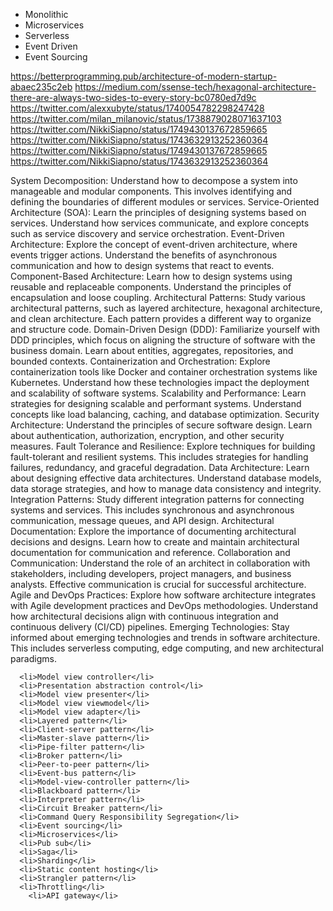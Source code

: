 
- Monolithic
- Microservices
- Serverless
- Event Driven
- Event Sourcing

https://betterprogramming.pub/architecture-of-modern-startup-abaec235c2eb
https://medium.com/ssense-tech/hexagonal-architecture-there-are-always-two-sides-to-every-story-bc0780ed7d9c
https://twitter.com/alexxubyte/status/1740054782298247428
https://twitter.com/milan_milanovic/status/1738879028071637103
https://twitter.com/NikkiSiapno/status/1749430137672859665
https://twitter.com/NikkiSiapno/status/1743632913252360364
https://twitter.com/NikkiSiapno/status/1749430137672859665
https://twitter.com/NikkiSiapno/status/1743632913252360364


System Decomposition:
Understand how to decompose a system into manageable and modular components. This involves identifying and defining the boundaries of different modules or services.
Service-Oriented Architecture (SOA):
Learn the principles of designing systems based on services. Understand how services communicate, and explore concepts such as service discovery and service orchestration.
Event-Driven Architecture:
Explore the concept of event-driven architecture, where events trigger actions. Understand the benefits of asynchronous communication and how to design systems that react to events.
Component-Based Architecture:
Learn how to design systems using reusable and replaceable components. Understand the principles of encapsulation and loose coupling.
Architectural Patterns:
Study various architectural patterns, such as layered architecture, hexagonal architecture, and clean architecture. Each pattern provides a different way to organize and structure code.
Domain-Driven Design (DDD):
Familiarize yourself with DDD principles, which focus on aligning the structure of software with the business domain. Learn about entities, aggregates, repositories, and bounded contexts.
Containerization and Orchestration:
Explore containerization tools like Docker and container orchestration systems like Kubernetes. Understand how these technologies impact the deployment and scalability of software systems.
Scalability and Performance:
Learn strategies for designing scalable and performant systems. Understand concepts like load balancing, caching, and database optimization.
Security Architecture:
Understand the principles of secure software design. Learn about authentication, authorization, encryption, and other security measures.
Fault Tolerance and Resilience:
Explore techniques for building fault-tolerant and resilient systems. This includes strategies for handling failures, redundancy, and graceful degradation.
Data Architecture:
Learn about designing effective data architectures. Understand database models, data storage strategies, and how to manage data consistency and integrity.
Integration Patterns:
Study different integration patterns for connecting systems and services. This includes synchronous and asynchronous communication, message queues, and API design.
Architectural Documentation:
Explore the importance of documenting architectural decisions and designs. Learn how to create and maintain architectural documentation for communication and reference.
Collaboration and Communication:
Understand the role of an architect in collaboration with stakeholders, including developers, project managers, and business analysts. Effective communication is crucial for successful architecture.
Agile and DevOps Practices:
Explore how software architecture integrates with Agile development practices and DevOps methodologies. Understand how architectural decisions align with continuous integration and continuous delivery (CI/CD) pipelines.
Emerging Technologies:
Stay informed about emerging technologies and trends in software architecture. This includes serverless computing, edge computing, and new architectural paradigms.
<!--
        https://towardsdatascience.com/10-common-software-architectural-patterns-in-a-nutshell-a0b47a1e9013
        https://www.redhat.com/architect/14-software-architecture-patterns
        https://en.wikipedia.org/wiki/Architectural_pattern
        https://www.simform.com/blog/software-architecture-patterns/
        https://nix-united.com/blog/10-common-software-architectural-patterns-part-1/
      -->
      <li>Model view controller</li>
      <li>Presentation abstraction control</li>
      <li>Model view presenter</li>
      <li>Model view viewmodel</li>
      <li>Model view adapter</li>
      <li>Layered pattern</li>
      <li>Client-server pattern</li>
      <li>Master-slave pattern</li>
      <li>Pipe-filter pattern</li>
      <li>Broker pattern</li>
      <li>Peer-to-peer pattern</li>
      <li>Event-bus pattern</li>
      <li>Model-view-controller pattern</li>
      <li>Blackboard pattern</li>
      <li>Interpreter pattern</li>
      <li>Circuit Breaker pattern</li>
      <li>Command Query Responsibility Segregation</li>
      <li>Event sourcing</li>
      <li>Microservices</li>
      <li>Pub sub</li>
      <li>Saga</li>
      <li>Sharding</li>
      <li>Static content hosting</li>
      <li>Strangler pattern</li>
      <li>Throttling</li>
        <li>API gateway</li>